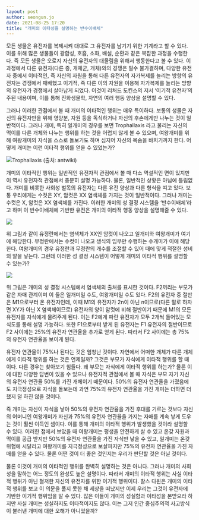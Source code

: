 ```yaml
---
layout: post
author: seongun.jo
date: 2021-08-25 17:20
title: "개미의 이타성을 설명하는 반수이배체"
---
```


모든 생물은 유전자를 복제시켜 대대로 그 유전자를 남기기 위한 기계라고 할 수 있다. 이를 위해 많은 생물들이 광합성, 호흡, 소화, 배설, 순환과 같은 복잡한 과정을 수행한다. 즉 모든 생물은 오로지 자신의 유전자의 대물림을 위해서 행동한다고 볼 수 있다. 이 과정에서 다른 유전자(다른 종, 개체군, 개체)와의 경쟁은 필수 불가결하며, 다양한 유전자 중에서 이타적인, 즉 자신의 자원을 통해 다른 유전자의 자가복제를 늘리는 방향의 유전자는 경쟁에서 패배했고 이기적, 즉 다른 이의 자원을 이용해 자가복제를 늘리는 방향의 유전자가 경쟁에서 살아남게 되었다. 이것이 리처드 도킨스의 저서 ‘이기적 유전자’의 주된 내용이며, 이를 통해 진화생물학, 자연의 여러 행동 양상을 설명할 수 있다.

그러나 이러한 관점에서 볼 때 개미의 이타적인 행위는 매우 특이하다. 보통의 생물은 자신의 유전자만을 위해 영양분, 자원 등을 독식하거나 자신의 후손에게만 나누는 것이 일반적이다. 그러나 개미, 특히 일개미의 경우를 보면 Trophallaxis 라고 불리는 자신의 먹이를 다른 개체와 나누는 행위를 하는 것을 어렵지 않게 볼 수 있으며, 여왕개미를 위해 여왕개미의 자식을 스스로 돌보기도 하며 심지어 자신의 목숨을 바치기까지 한다. 어떻게 개미는 이런 이타적 행위를 얻을 수 있었는가?

![Trophallaxis (출처: antwiki)](https://user-images.githubusercontent.com/46587635/130756840-0f232770-cb3c-4807-83fa-92d58d402190.png)

개미의 이타적인 행위는 일반적인 유전자적 관점에서 볼 때 다소 역설적인 면이 있지만 이 역시 유전자적 관점에서 충분히 설명 가능하다. 물론, 일반적인 상황은 아님에 틀림없다. 개미를 비롯한 사회성 벌목의 유전자는 다른 유전 양상과 다른 형식을 띠고 있다. 보통 우리에게는 수컷은 XY, 암컷은 XX 염색체를 가지는 것이 일반적이다. 그러나 개미는 수컷은 X, 암컷은 XX 염색체를 가진다. 이러한 개미의 성 결정 시스템을 ‘반수이배체’라고 하며 이 반수이배체에 기반한 유전은 개미의 이타적 행동 양상을 설명해줄 수 있다.

![](https://user-images.githubusercontent.com/46587635/130757145-b9836fbe-abd2-43bf-a5ed-6a08e3bfa3c0.png)

위 그림과 같이 유정란에서는 염색체가 XX인 암컷이 나오고 일개미와 여왕개미가 여기에 해당한다. 무정란에서는 수컷이 나오고 생식의 임무만 수행하는 수개미가 이에 해당한다. 여왕개미의 경우 유정란과 무정란의 개수를 조절할 수 있어 때에 맞게 적절한 성비의 알을 낳는다. 그런데 이러한 성 결정 시스템이 어떻게 개미의 이타적 행위를 설명할 수 있는가? 

![]("https://user-images.githubusercontent.com/46587635/130757329-a3ab6b72-2158-4c76-9961-91ff0a472028.png")

위 그림은 개미의 성 결정 시스템에서 염색체의 출처를 표시한 것이다. F2끼리는 부모가 같은 자매 관계이며 이 둘은 일개미일 수도, 여왕개미일 수도 있다. F2의 유전자 중 절반은 M1으로부터 온 유전자인데, 이때 M1의 유전자가 2n이 아닌 n이므로(다른 말로 하자면 XY가 아닌 X 염색체이므로) 유전자의 양이 암컷에 비해 절반이기 때문에 M1의 모든 유전자를 자식에게 물려주게 된다. 이는 F2에게 파란 유전자가 모두 2개씩 들어있는 모식도를 통해 설명 가능하다. 또한 F1으로부터 받게 된 유전자는 F1 유전자의 절반이므로 F2 사이에는 25%의 유전자 연관율을 추가로 얻게 된다. 따라서 F2 사이에는 총 75%의 유전자 연관율을 보이게 된다.

유전자 연관율이 75%나 된다는 것은 엄청난 것이다. 자연에서 어떠한 개체가 다른 개체에게 이타적 행위를 하는 것은 언제일까? 그것은 부모가 자식에게 이타적 행위를 할 때이다. 다른 경우는 찾아보기 힘들다. 왜 부모는 자식에게 이타적 행위를 하는가? 물론 이에 대한 다양한 답변이 있을 수 있으나 유전자적 관점에서 볼 때 자식은 부모 자기 자신의 유전자 연관율 50%를 가진 개체이기 때문이다. 50%의 유전자 연관율을 가졌음에도 지극정성으로 자식을 돌보는데 과연 75%의 유전자 연관율을 가진 개미는 더하면 더 했지 덜 하진 않을 것이다.

즉 개미는 자신이 자식을 낳아 50%의 유전자 연관율을 가진 후대를 기르는 것보다 자신의 어머니인 여왕개미가 자신과 75%의 유전자 연관율을 가지는 자매를 계속 낳게 도우는 것이 훨씬 이득인 셈이다. 이를 통해 개미의 이타적 행위가 발생했을 것이라 설명할 수 있다. 이러한 점에서 보았을 때 여왕개미는 평생을 안전하게 살 수 있고 온갖 자원과 먹이를 공급 받지만 50%의 유전자 연관율을 가진 자식만 낳을 수 있고, 일개미는 온갖 위험에 시달리고 여왕개미를 지극정성으로 보살피지만 75%의 유전자 연관율을 가진 자매를 얻을 수 있다. 물론 어떤 것이 더 좋은 것인지는 우리가 판단할 것은 아닐 것이다.

물론 이것이 개미의 이타적인 행위를 완벽히 설명하는 것은 아니다. 그러나 개미의 사회성을 말하는 어느 정도의 완성도 높은 설명이다. 따라서 개미의 이타적 행위는 사실 이타적 행위가 아닌 철저한 자신의 유전자를 위한 이기적 행위이다. 찰스 다윈은 개미의 이타적 행위를 보고 이 의문을 풀지 못한 채 세상을 떠났지만 이제 우리는 그것이 유전자에 기반한 이기적 행위임을 알 수 있다. 많은 이들이 개미의 성실함과 이타성을 본받으라 하지만 사실 개미는 성실하지도 이타적이지도 않다. 이는 그저 인간 중심주의적 사고방식이 불러낸 개미에 대한 오해가 아니었을까?